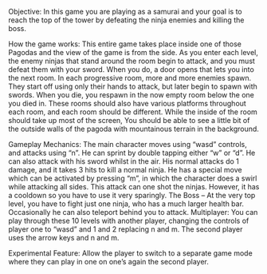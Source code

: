 

Objective: In this game you are playing as a samurai and your goal is to reach the top of the tower by defeating the ninja enemies and killing the boss.

How the game works: This entire game takes place inside one of those Pagodas and the view of the game is from the side. As you enter each level, the enemy ninjas that stand around the room begin to attack, and you must defeat them with your sword. When you do, a door opens that lets you into the next room. In each progressive room, more and more enemies spawn. They start off using only their hands to attack, but later begin to spawn with swords. When you die, you respawn in the now empty room below the one you died in. These rooms should also have various platforms throughout each room, and each room should be different. While the inside of the room should take up most of the screen, You should be able to see a little bit of the outside walls of the pagoda with mountainous terrain in the background.

Gameplay Mechanics: The main character moves using “wasd” controls, and attacks using “n”. He can sprint by double tapping either “w” or “d”.  He can also attack with his sword whilst in the air. His normal attacks do 1 damage, and it takes 3 hits to kill a normal ninja. He has a special move which can be activated by pressing “m”, in which the character does a swirl while attacking all sides. This attack can one shot the ninjas. However, it has a cooldown so you have to use it very sparingly. The Boss – At the very top level, you have to fight just one ninja, who has a much larger health bar. Occasionally he can also teleport behind you to attack.
Multiplayer: You can play through these 10 levels with another player, changing the controls of player one to “wasd” and 1 and 2 replacing n and m. The second player uses the arrow keys and n and m.

Experimental Feature: Allow the player to switch to a separate game mode where they can play in one on one’s again the second player.
